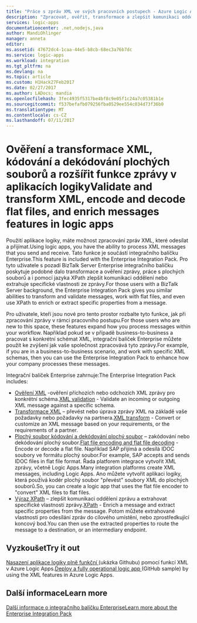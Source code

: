 ```yaml
---
title: "Práce s zpráv XML ve svých pracovních postupech - Azure Logic Apps | Microsoft Docs"
description: "Zpracovat, ověřit, transformace a zlepšit komunikaci oddělení zprávy XML aplikace logiky a business-pro scénáře s využitím Enterprise integračního balíčku"
services: logic-apps
documentationcenter: .net,nodejs,java
author: MandiOhlinger
manager: anneta
editor: 
ms.assetid: 47672dc4-1caa-44e5-b8cb-68ec3a76b7dc
ms.service: logic-apps
ms.workload: integration
ms.tgt_pltfrm: na
ms.devlang: na
ms.topic: article
ms.custom: H1Hack27Feb2017
ms.date: 02/27/2017
ms.author: LADocs; mandia
ms.openlocfilehash: 3fec4935f5317be4bf8c9e05f1c24a7c05381b1e
ms.sourcegitcommit: f537befafb079256fba0529ee554c034d73f36b0
ms.translationtype: MT
ms.contentlocale: cs-CZ
ms.lasthandoff: 07/11/2017
---
```

# <a name="validate-and-transform-xml-encode-and-decode-flat-files-and-enrich-messages-features-in-logic-apps"></a><span data-ttu-id="ede7d-103">Ověření a transformace XML, kódování a dekódování plochých souborů a rozšířit funkce zprávy v aplikacích logiky</span><span class="sxs-lookup"><span data-stu-id="ede7d-103">Validate and transform XML, encode and decode flat files, and enrich messages features in logic apps</span></span>

<span data-ttu-id="ede7d-104">Použití aplikace logiky, máte možnost zpracování zpráv XML, které odesílat a přijímat.</span><span class="sxs-lookup"><span data-stu-id="ede7d-104">Using logic apps, you have the ability to process XML messages that you send and receive.</span></span> <span data-ttu-id="ede7d-105">Tato funkce je součástí integračního balíčku Enterprise.</span><span class="sxs-lookup"><span data-stu-id="ede7d-105">This feature is included with the Enterprise Integration Pack.</span></span> <span data-ttu-id="ede7d-106">Pro tyto uživatele s pozadí BizTalk Server Enterprise integračního balíčku poskytuje podobné dalo transformace a ověření zprávy, práce s plochých souborů a i pomocí jazyka XPath zlepšit komunikaci oddělení nebo extrahuje specifické vlastnosti ze zprávy.</span><span class="sxs-lookup"><span data-stu-id="ede7d-106">For those users with a BizTalk Server background, the Enterprise Integration Pack gives you similar abilities to transform and validate messages, work with flat files, and even use XPath to enrich or extract specific properties from a message.</span></span> 

<span data-ttu-id="ede7d-107">Pro uživatele, kteří jsou nové pro tento prostor rozbalte tyto funkce, jak při zpracování zprávy v rámci pracovního postupu.</span><span class="sxs-lookup"><span data-stu-id="ede7d-107">For those users who are new to this space, these features expand how you process messages within your workflow.</span></span> <span data-ttu-id="ede7d-108">Například pokud se v případě business-to-business a pracovat s konkrétní schémat XML, integrační balíček Enterprise můžete použít ke zvýšení jak vaše společnost zpracovává tyto zprávy.</span><span class="sxs-lookup"><span data-stu-id="ede7d-108">For example, if you are in a business-to-business scenario, and work with specific XML schemas, then you can use the Enterprise Integration Pack to enhance how your company processes these messages.</span></span> 

<span data-ttu-id="ede7d-109">Integrační balíček Enterprise zahrnuje:</span><span class="sxs-lookup"><span data-stu-id="ede7d-109">The Enterprise Integration Pack includes:</span></span> 

* <span data-ttu-id="ede7d-110">[Ověření XML](logic-apps-enterprise-integration-xml-validation.md "Další informace o ověření XML zprávy") -ověření příchozích nebo odchozích XML zprávy pro konkrétní schéma.</span><span class="sxs-lookup"><span data-stu-id="ede7d-110">[XML validation](logic-apps-enterprise-integration-xml-validation.md "Learn about XML message validation") - Validate an incoming or outgoing XML message against a specific schema.</span></span>
* <span data-ttu-id="ede7d-111">[Transformace XML](../logic-apps/logic-apps-enterprise-integration-transform.md "Další informace o mapování a transformace zprávy XML") – převést nebo úprava zprávy XML na základě vaše požadavky nebo požadavky na partnera.</span><span class="sxs-lookup"><span data-stu-id="ede7d-111">[XML transform](../logic-apps/logic-apps-enterprise-integration-transform.md "Learn about XML message transformations and maps") - Convert or customize an XML message based on your requirements, or the requirements of a partner.</span></span>
* <span data-ttu-id="ede7d-112">[Plochý soubor kódování a dekódování plochý soubor](logic-apps-enterprise-integration-flatfile.md "Další informace o plochý soubor kódování a dekódování") – zakódování nebo dekódování plochý soubor.</span><span class="sxs-lookup"><span data-stu-id="ede7d-112">[Flat file encoding and flat file decoding](logic-apps-enterprise-integration-flatfile.md "Learn about flat file encoding/decoding") - Encode or decode a flat file.</span></span> <span data-ttu-id="ede7d-113">Například SAP přijímá a odesílá IDOC soubory ve formátu plochý soubor.</span><span class="sxs-lookup"><span data-stu-id="ede7d-113">For example, SAP accepts and sends IDOC files in flat file format.</span></span> <span data-ttu-id="ede7d-114">Řada platforem integrace vytvořit XML zprávy, včetně Logic Apps.</span><span class="sxs-lookup"><span data-stu-id="ede7d-114">Many integration platforms create XML messages, including Logic Apps.</span></span> <span data-ttu-id="ede7d-115">Ano můžete vytvořit aplikaci logiky, která používá kodér plochý soubor "převést" soubory XML do plochých souborů.</span><span class="sxs-lookup"><span data-stu-id="ede7d-115">So, you can create a logic app that uses the flat file encoder to "convert" XML files to flat files.</span></span> 
* <span data-ttu-id="ede7d-116">[Výraz XPath](https://msdn.microsoft.com/library/mt643789.aspx) – zlepšit komunikaci oddělení zprávu a extrahovat specifické vlastnosti zprávy.</span><span class="sxs-lookup"><span data-stu-id="ede7d-116">[XPath](https://msdn.microsoft.com/library/mt643789.aspx) - Enrich a message and extract specific properties from the message.</span></span> <span data-ttu-id="ede7d-117">Potom můžete extrahované vlastnosti pro odesílání zpráv do cílového umístění, nebo zprostředkující koncový bod.</span><span class="sxs-lookup"><span data-stu-id="ede7d-117">You can then use the extracted properties to route the message to a destination, or an intermediary endpoint.</span></span>

## <a name="try-it-out"></a><span data-ttu-id="ede7d-118">Vyzkoušet</span><span class="sxs-lookup"><span data-stu-id="ede7d-118">Try it out</span></span>
<span data-ttu-id="ede7d-119">[Nasazení aplikace logiky plně funkční ](https://github.com/Azure/azure-quickstart-templates/tree/master/201-logic-app-veter-pipeline) (ukázka Githubu) pomocí funkcí XML v Azure Logic Apps.</span><span class="sxs-lookup"><span data-stu-id="ede7d-119">[Deploy a fully operational logic app ](https://github.com/Azure/azure-quickstart-templates/tree/master/201-logic-app-veter-pipeline) (GitHub sample) by using the XML features in Azure Logic Apps.</span></span>

## <a name="learn-more"></a><span data-ttu-id="ede7d-120">Další informace</span><span class="sxs-lookup"><span data-stu-id="ede7d-120">Learn more</span></span>
[<span data-ttu-id="ede7d-121">Další informace o integračního balíčku Enterprise</span><span class="sxs-lookup"><span data-stu-id="ede7d-121">Learn more about the Enterprise Integration Pack</span></span>](../logic-apps/logic-apps-enterprise-integration-overview.md "Další informace o Enterprise integračního balíčku")
